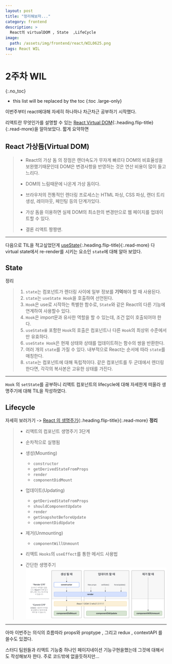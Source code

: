 ```yaml
---
layout: post
title: "정리해보자..."
category: frontend
description: >
  React의 virtualDOM , State  ,LifeCycle
image:
  path: /assets/img/frontend/react/WIL0625.png
tags: React WIL
---
```

<!--more-->

# 2주차 WIL
{:.no_toc}

* this list will be replaced by the toc
{:toc .large-only}

이번주부터 react에대해 자세히 하나하나 차근차근 공부하기 시작했다.

리액트란 무엇인가를 설명할 수 있는 [React Virtual DOM](./2023-06-23-VirtualDOM.markdown){:.heading.flip-title}{:.read-more}을 알아보았다. 짧게 요약하면

## React 가상돔(Virtual DOM)

>- React의 가상 돔 의 장점은 랜더속도가 무쟈게 빠르다 DOM의 비효율성을 보완했기때문인데
>DOM은 변경사항을 반영하는 것은 연산 비용이 많이 들고 느리다.
>
>- DOM의 느림때문에 나온게 가상 돔이다. 
>  
>- 브라우저의 전통적인 렌더링 프로세스는 HTML 파싱, CSS 파싱, 랜더 트리 생성, 레이아웃, 페인팅 등의 단계가있다.
>-  가상 돔을 이용하면 실제 DOM의 최소한의 변경만으로 웹 페이지를 업데이트할 수 있다.
>-  결론 리액트 짱짱맨.

---

다음으로 TIL을 적고싶었던게 [useState](./2023-06-24-useState.markdown){:.heading.flip-title}{:.read-more} 다 virtual state에서 re-render를 시키는 요소인 `state`에 대해 알아 보았다.

## State

정리
>1. `state`는 컴포넌트가 렌더링 사이에 일부 정보를 **기억**해야 할 때 사용된다.
>2. `state`는 `useState Hook`을 호출하여 선언된다.
>3. `Hook`은 use로 시작하는 특별한 함수로, `State`와 같은 React의 다른 기능에 연계하여 사용할수 있다.
>4. `Hook`은 import문과 유사한 역할을 할 수 있는데, 조건 없이 호출되어야 한다.
>5. `useState를` 포함한 `Hook`의 호출은 컴포넌트나 다른 `Hook`의 최상위 수준에서만 유효하다.
>6. `useState Hook`은 현재 상태와 상태를 업데이트하는 함수의 쌍을 반환한다.
>7. 여러 개의 `state`를 가질 수 있다. 내부적으로 React는 순서에 따라 `state`를 매칭한다.
>8. `state`는 컴포넌트에 대해 독립적이다. 같은 컴포넌트를 두 군데에서 렌더링한다면, 각각의 복사본은 고유한 상태를 가진다.




--- 

`Hook` 의 `setState`를 공부하니 리액트 컴포넌트의 lifecycle에 대해 자세한게 떠올라 생명주기에 대해 TIL을 작성하였다.

## Lifecycle

자세히 보러가기 -> [React 의 생명주기](./2023-06-24-ReactLifeCycle.markdown){:.heading.flip-title}{:.read-more}
**정리**

>- 리액트의 컴포넌트 생명주기 3단계
>
>  - 순차적으로 실행됨
>  - 생성(Mounting)
>    - `constructor`
>    - `getDerivedStateFromProps`
>    - `render`
>    - `componentDidMount`
>  - 업데이트(Updating)
>    - `getDerivedStateFromProps`
>    - `shouldComponentUpdate`
>    - `render`
>    - `getSnapshotBeforeUpdate`
>    - `componentDidUpdate`
>  - 제거(Unmounting)
>    - `componentWillUnmount`
>
>- 리액트 `Hooks`의 `useEffect`를 통한 메서드 사용법
>- 간단한 생명주기
  ![lifecycle](/assets/img/frontend/react/lifecycle.png)

---

아마 이번주는 의식의 흐름따라 props와 proptype , 그리고 redux , contextAPI 를 쓸수도 있겠다.

스터디 팀원들과 리액트 기능중 하나인 페이지네이션 기능구현을했는데 그것에 대해서도 작성해보자 한다. 주로 코드밖에 없을듯하지만...

